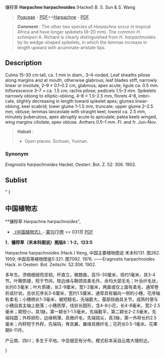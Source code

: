 镰稃草 **Harpachne harpachnoides** (Hackel) B. S. Sun & S. Wang

> [Poaceae](http://www.iplant.cn/info/Poaceae?t=foc) - [PDF](http://www.iplant.cn/foc/pdf/Poaceae.pdf)>>[Harpachne](http://www.iplant.cn/info/Harpachne?t=foc) - [PDF](http://www.iplant.cn/foc/pdf/Harpachne.pdf)

> **Comment** : 
> The other two species of *Harpachne* occur in tropical Africa and have longer spikelets (8–20 mm). The common *H. schimperi* A. Richard is clearly distinguished from *H. harpachnoides* by its wedge-shaped spikelets, in which the lemmas increase in length upward with acuminate-aristate tips.

## Description

Culms 15–30 cm tall, ca. 1 mm in diam., 3–4-noded. Leaf sheaths pilose along margins and at mouth, otherwise glabrous; leaf blades stiff, narrowly linear or involute, 2–9 × 0.1–0.2 cm, glabrous, apex acute; ligule ca. 0.5 mm. Inflorescence 3–7 × ca. 1.5 cm; rachis pilose; pedicels 1.5–3 mm. Spikelets narrowly oblong to elliptic-oblong, 4–8 × 1.5–2.5 mm, florets 4–8, imbri-cate, slightly decreasing in length toward spikelet apex; glumes linear-oblong, keel scabrid; lower glume 1–1.5 mm, truncate; upper glume 2–2.5 mm, obtuse; lemmas lanceolate with straight keel, lowest ca. 2.5 mm, minutely puberulous, apex abruptly acute to apiculate; palea keels winged, wing margins ciliolate, apex obtuse. Anthers 0.5–1 mm. Fl. and fr. Jun–Nov.

> **Habait** : 
>* Open places. Sichuan, Yunnan.

### Synonym
*Eragrostis harpachnoides* Hackel, Oesterr. Bot. Z. 52: 306. 1902.

## Sublist
"
}
## 中国植物志

**镰稃草 Harpachne harpachnoides",

* [《中国植物志》](http://www.iplant.cn/frps)- [第10(1)卷](http://www.iplant.cn/frps/vol/10(1)) >> 031页 [PDF](http://www.iplant.cn/frps/pdf/10(1)/031.pdf)

**1．镰稃草（禾本科图说）图版8：1-2，123:5**

Harpachne harpachnoides (Hack.) Keng, 中国主要植物图说 禾本科131. 图262. 1959; 中国高等植物图鉴5:321. 图7092. 1976. ——Eragrostis harpachnoides Hack. in Oesterr. Bot. Zeitschr. 52:306. 1902.

多年生。须根细弱而坚韧。秆直立，微膝曲，高15-30厘米，径约1毫米，具3-4节。叶鞘质硬，短于节间，除边缘与鞘颈具柔毛外，余均大部无毛；叶舌纤毛状，长约0.5毫米；叶片质硬，长2-9厘米，宽1-2毫米，两面或仅上面有柔毛，通常卷折成针状。总状花序长3-6厘米，宽约1.5厘米，通常具有偏向一侧的小穗，花序轴有柔毛；小穗柄长1-3毫米，被短糙毛，先端膨大，基部扭曲具关节，成熟时便与小穗自其主轴上脱落；小穗质厚，线状长圆形，含4-8小花，长4-8毫米，宽2-2.5毫米；颖短小，具1脉，第一颖长1-1.5毫米，先端截平，第二颖长2-2.5毫米，先端钝圆；外稃卵形，边缘稍薄，具微纤毛，先端锐尖，具3脉，第一外稃长约2.5毫米；内稃短于外稃，先端钝，脊具翼，翼缘具微纤毛；花药长0.5-1毫米。花果期6-11月。

产云南、四川；多生于平地。中亚细亚有分布。模式标本采自云南大理附近。

}